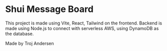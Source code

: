 # Shui Message Board

This project is made using Vite, React, Tailwind on the frontend. 
Backend is made using Node.js to connect with serverless AWS, using DynamoDB as the database.

Made by Troj Andersen
